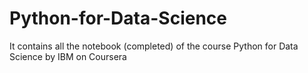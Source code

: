 # Python-for-Data-Science
It contains all the notebook (completed) of the course Python for Data Science by IBM on Coursera
